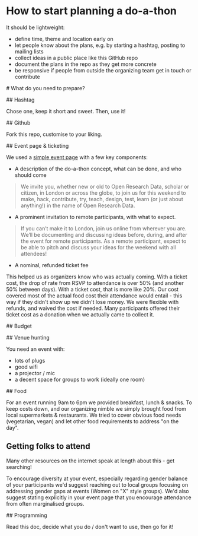 # How to start planning a do-a-thon 

It should be lightweight:
- define time, theme and location early on
- let people know about the plans, e.g. by starting a hashtag, posting to mailing lists
- collect ideas in a public place like this GitHub repo
- document the plans in the repo as they get more concrete
- be responsive if people from outside the organizing team get in touch or contribute

# What do you need to prepare?

## Hashtag

Chose one, keep it short and sweet. Then, use it!

## Github

Fork this repo, customise to your liking.

## Event page & ticketing

We used a [simple event page](https://www.eventbrite.com/e/open-research-data-do-a-thon-in-london-virtual-tickets-31417371203#) with a few key components:  

* A description of the do-a-thon concept, what can be done, and who should come

> We invite you, whether new or old to Open Research Data, scholar or citizen, in London or across the globe, to join us for this weekend to make, hack, contribute, try, teach, design, test, learn (or just about anything!) in the name of Open Research Data.

* A prominent invitation to remote participants, with what to expect.

> If you can’t make it to London, join us online from wherever you are. We’ll be documenting and discussing ideas before, during, and after the event for remote participants. As a remote participant, expect to be able to pitch and discuss your ideas for the weekend with all attendees!

* A nominal, refunded ticket fee

This helped us as organizers know who was actually coming. With a ticket cost, the drop of rate from RSVP to attendance is over 50% (and another 50% between days). With a ticket cost, that is more like 20%. Our cost covered most of the actual food cost their attendance would entail - this way if they didn't show up we didn't lose money. We were flexible with refunds, and waived the cost if needed. Many participants offered their ticket cost as a donation when we actually came to collect it.

## Budget

## Venue hunting

You need an event with:
* lots of plugs
* good wifi
* a projector / mic
* a decent space for groups to work (ideally one room)

## Food

For an event running 9am to 6pm we provided breakfast, lunch & snacks. To keep costs down, and our organizing nimble we simply brought food from local supermarkets & restaurants. We tried to cover obvious food needs (vegetarian, vegan) and let other food requirements to address "on the day".

## Getting folks to attend

Many other resources on the internet speak at length about this - get searching!

To encourage diversity at your event, especially regarding gender balance of your participants we'd suggest reaching out to local groups focusing on addressing gender gaps at events (Women on "X" style groups). We'd also suggest stating explicitly in your event page that you encourage attendance from often marginalised groups.

## Programming

Read this doc, decide what you do / don't want to use, then go for it!
